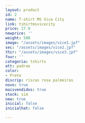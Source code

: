```yaml
---
layout: product
id: 2
name: T-shirt MS Vice City
link: tshirtmsvicecity
price: 17.9
newprice: ''
weight: 500
image: "/assets/images/vice1.jpf"
sec: "/assets/images/vice2.jpf"
thir: "/assets/images/vice3.jpf"
four: ''
categoria: tshirts
att: padrao
color:
- Preto
discrip: riscas rosa palmeiras
novo: true
maisvendidos: true
stock: sim
new: true
inicial: false
inicialhat: false

---
```

